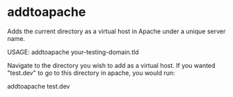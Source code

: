 addtoapache
===========

Adds the current directory as a virtual host in Apache under a unique server name.

USAGE: addtoapache your-testing-domain.tld

Navigate to the directory you wish to add as a virtual host. If you wanted "test.dev" to go to this directory in apache, you would run:

addtoapache test.dev

